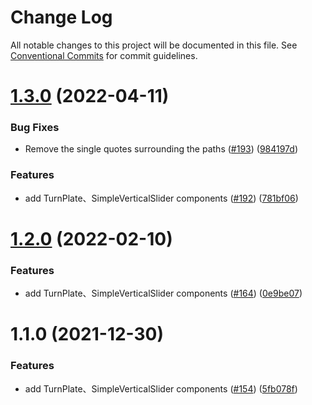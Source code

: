 # Change Log

All notable changes to this project will be documented in this file.
See [Conventional Commits](https://conventionalcommits.org) for commit guidelines.

# [1.3.0](https://github.com/tuya/tuya-panel-sdk/compare/@tuya/tuya-panel-szos-sdk@1.2.0...@tuya/tuya-panel-szos-sdk@1.3.0) (2022-04-11)


### Bug Fixes

* Remove the single quotes surrounding the paths ([#193](https://github.com/tuya/tuya-panel-sdk/issues/193)) ([984197d](https://github.com/tuya/tuya-panel-sdk/commit/984197d1d6bdf09a3ffddd12c8c1c95d1a601f5d))


### Features

* add TurnPlate、SimpleVerticalSlider components ([#192](https://github.com/tuya/tuya-panel-sdk/issues/192)) ([781bf06](https://github.com/tuya/tuya-panel-sdk/commit/781bf0664933111cdef2adc92ab5c3528e195274))





# [1.2.0](https://github.com/tuya/tuya-panel-sdk/compare/@tuya/tuya-panel-szos-sdk@1.1.0...@tuya/tuya-panel-szos-sdk@1.2.0) (2022-02-10)


### Features

* add TurnPlate、SimpleVerticalSlider components ([#164](https://github.com/tuya/tuya-panel-sdk/issues/164)) ([0e9be07](https://github.com/tuya/tuya-panel-sdk/commit/0e9be07fef4d202205a1e82742808093f23d0f01))





# 1.1.0 (2021-12-30)


### Features

* add TurnPlate、SimpleVerticalSlider components ([#154](https://github.com/tuya/tuya-panel-sdk/issues/154)) ([5fb078f](https://github.com/tuya/tuya-panel-sdk/commit/5fb078f5e28d80fd455e173206adf9a1fb4cac04))

